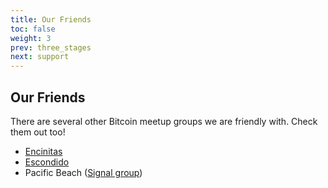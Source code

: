 ```yaml
---
title: Our Friends
toc: false
weight: 3
prev: three_stages
next: support
---
```


## Our Friends

There are several other Bitcoin meetup groups we are friendly with. Check them out too!
* [Encinitas](https://lu.ma/calendar/cal-3zDGZ6vPHuIqgAO)
* [Escondido](https://lu.ma/calendar/cal-7fsYTR7N4Yfc6Ed)
* Pacific Beach ([Signal group](https://signal.group/#CjQKIJ-FUG7-EWFyFYGLTYAOQlPy3G5y8BPPprtdCP_FPGmyEhDNDsODsn2Hc50lCkHqduQy))

